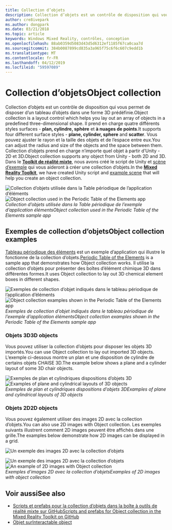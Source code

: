 ```yaml
---
title: Collection d’objets
description: Collection d’objets est un contrôle de disposition qui vous permet de disposer d’un tableau d’objets dans une forme 3D prédéfinie.
author: cre8ivepark
ms.author: dongpark
ms.date: 03/21/2018
ms.topic: article
keywords: Windows Mixed Reality, contrôles, conception
ms.openlocfilehash: 88ab0359d5083d43d5d6312ef1185f67ca0caa7d
ms.sourcegitcommit: 384b0087899cd835a3a965f75c6f6c607c9edd1b
ms.translationtype: MT
ms.contentlocale: fr-FR
ms.lasthandoff: 04/12/2019
ms.locfileid: "59597089"
---
```

# <a name="object-collection"></a><span data-ttu-id="ccf85-104">Collection d’objets</span><span class="sxs-lookup"><span data-stu-id="ccf85-104">Object collection</span></span>

<span data-ttu-id="ccf85-105">Collection d’objets est un contrôle de disposition qui vous permet de disposer d’un tableau d’objets dans une forme 3D prédéfinie.</span><span class="sxs-lookup"><span data-stu-id="ccf85-105">Object collection is a layout control which helps you lay out an array of objects in a predefined three-dimensional shape.</span></span> <span data-ttu-id="ccf85-106">Il prend en charge quatre différents styles surfaces - **plan, cylindre, sphère** et **à nuages de points**.</span><span class="sxs-lookup"><span data-stu-id="ccf85-106">It supports four different surface styles - **plane, cylinder, sphere** and **scatter**.</span></span> <span data-ttu-id="ccf85-107">Vous pouvez ajuster le rayon et la taille des objets et de l’espace entre eux.</span><span class="sxs-lookup"><span data-stu-id="ccf85-107">You can adjust the radius and size of the objects and the space between them.</span></span> <span data-ttu-id="ccf85-108">Collection d’objets prend en charge n’importe quel objet à partir d’Unity - 2D et 3D.</span><span class="sxs-lookup"><span data-stu-id="ccf85-108">Object collection supports any object from Unity - both 2D and 3D.</span></span> <span data-ttu-id="ccf85-109">Dans le  **[Toolkit de réalité mixte](https://github.com/Microsoft/MixedRealityToolkit-Unity/blob/htk_release/Assets/HoloToolkit-Examples/UX/Readme/README_ObjectCollection.md)**, nous avons créé le script de Unity et [scène d’exemple](https://github.com/Microsoft/MixedRealityToolkit-Unity/blob/htk_release/Assets/HoloToolkit-Examples/UX/Scenes/ObjectCollectionExample.unity) qui vous aideront à créer une collection d’objets.</span><span class="sxs-lookup"><span data-stu-id="ccf85-109">In the **[Mixed Reality Toolkit](https://github.com/Microsoft/MixedRealityToolkit-Unity/blob/htk_release/Assets/HoloToolkit-Examples/UX/Readme/README_ObjectCollection.md)**, we have created Unity script and [example scene](https://github.com/Microsoft/MixedRealityToolkit-Unity/blob/htk_release/Assets/HoloToolkit-Examples/UX/Scenes/ObjectCollectionExample.unity) that will help you create an object collection.</span></span>

<span data-ttu-id="ccf85-110">![Collection d’objets utilisée dans la Table périodique de l’application d’éléments](images/640px-objectcollection-hero-640px.jpg)</span><span class="sxs-lookup"><span data-stu-id="ccf85-110">![Object collection used in the Periodic Table of the Elements app](images/640px-objectcollection-hero-640px.jpg)</span></span><br>
<span data-ttu-id="ccf85-111">*Collection d’objets utilisée dans la Table périodique de l’exemple d’application éléments*</span><span class="sxs-lookup"><span data-stu-id="ccf85-111">*Object collection used in the Periodic Table of the Elements sample app*</span></span>

## <a name="object-collection-examples"></a><span data-ttu-id="ccf85-112">Exemples de collection d’objets</span><span class="sxs-lookup"><span data-stu-id="ccf85-112">Object collection examples</span></span>

<span data-ttu-id="ccf85-113">[Tableau périodique des éléments](periodic-table-of-the-elements.md) est un exemple d’application qui illustre le fonctionne de la collection d’objets.</span><span class="sxs-lookup"><span data-stu-id="ccf85-113">[Periodic Table of the Elements](periodic-table-of-the-elements.md) is a sample app that demonstrates how Object collection works.</span></span> <span data-ttu-id="ccf85-114">Il utilise la collection d’objets pour présenter des boîtes d’élément chimique 3D dans différentes formes.</span><span class="sxs-lookup"><span data-stu-id="ccf85-114">It uses Object collection to lay out 3D chemical element boxes in different shapes.</span></span>

<span data-ttu-id="ccf85-115">![Exemples de collection d’objet indiqués dans le tableau périodique de l’application d’éléments](images/periodictable-collections-1000px.jpg)</span><span class="sxs-lookup"><span data-stu-id="ccf85-115">![Object collection examples shown in the Periodic Table of the Elements app](images/periodictable-collections-1000px.jpg)</span></span><br>
<span data-ttu-id="ccf85-116">*Exemples de collection d’objet indiqués dans le tableau périodique de l’exemple d’application éléments*</span><span class="sxs-lookup"><span data-stu-id="ccf85-116">*Object collection examples shown in the Periodic Table of the Elements sample app*</span></span>

### <a name="3d-objects"></a><span data-ttu-id="ccf85-117">Objets 3D</span><span class="sxs-lookup"><span data-stu-id="ccf85-117">3D objects</span></span>

<span data-ttu-id="ccf85-118">Vous pouvez utiliser la collection d’objets pour disposer les objets 3D importés.</span><span class="sxs-lookup"><span data-stu-id="ccf85-118">You can use Object collection to lay out imported 3D objects.</span></span> <span data-ttu-id="ccf85-119">L’exemple ci-dessous montre un plan et une disposition de cylindre de certains objets CHAISE 3D.</span><span class="sxs-lookup"><span data-stu-id="ccf85-119">The example below shows a plane and a cylinder layout of some 3D chair objects.</span></span>

<span data-ttu-id="ccf85-120">![Exemples de plan et cylindriques dispositions d’objets 3D](images/objectcollection-3dobjects-1000px.jpg)</span><span class="sxs-lookup"><span data-stu-id="ccf85-120">![Examples of plane and cylindrical layouts of 3D objects](images/objectcollection-3dobjects-1000px.jpg)</span></span><br>
<span data-ttu-id="ccf85-121">*Exemples de plan et cylindriques dispositions d’objets 3D*</span><span class="sxs-lookup"><span data-stu-id="ccf85-121">*Examples of plane and cylindrical layouts of 3D objects*</span></span>

### <a name="2d-objects"></a><span data-ttu-id="ccf85-122">Objets 2D</span><span class="sxs-lookup"><span data-stu-id="ccf85-122">2D objects</span></span>

<span data-ttu-id="ccf85-123">Vous pouvez également utiliser des images 2D avec la collection d’objets.</span><span class="sxs-lookup"><span data-stu-id="ccf85-123">You can also use 2D images with Object collection.</span></span> <span data-ttu-id="ccf85-124">Les exemples suivants illustrent comment 2D images peuvent être affichés dans une grille.</span><span class="sxs-lookup"><span data-stu-id="ccf85-124">The examples below demonstrate how 2D images can be displayed in a grid.</span></span>

![Un exemple des images 2D avec la collection d’objets](images/640px-layout-3dobjects-3.jpg)

<span data-ttu-id="ccf85-126">![Un exemple des images 2D avec la collection d’objets](images/640px-layout-2dimages.jpg)</span><span class="sxs-lookup"><span data-stu-id="ccf85-126">![An example of 2D images with Object collection](images/640px-layout-2dimages.jpg)</span></span><br>
<span data-ttu-id="ccf85-127">*Exemples d’images 2D avec la collection d’objets*</span><span class="sxs-lookup"><span data-stu-id="ccf85-127">*Examples of 2D images with object collection*</span></span>

## <a name="see-also"></a><span data-ttu-id="ccf85-128">Voir aussi</span><span class="sxs-lookup"><span data-stu-id="ccf85-128">See also</span></span>
* [<span data-ttu-id="ccf85-129">Scripts et prefabs pour la collection d’objets dans la boîte à outils de réalité mixte sur GitHub</span><span class="sxs-lookup"><span data-stu-id="ccf85-129">Scripts and prefabs for Object collection in the Mixed Reality Toolkit on GitHub</span></span>](https://github.com/Microsoft/MixedRealityToolkit-Unity/tree/htk_release/Assets/HoloToolkit-Examples/UX)
* [<span data-ttu-id="ccf85-130">Objet sur</span><span class="sxs-lookup"><span data-stu-id="ccf85-130">Interactable object</span></span>](interactable-object.md)
